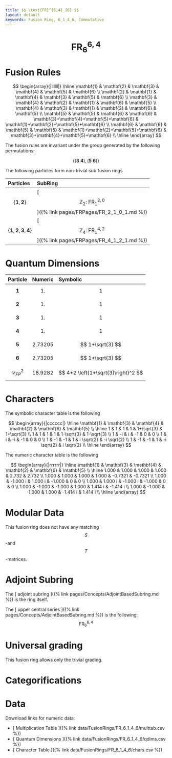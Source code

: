 ```yaml
---
title: $$ \text{FR}^{6,4}_{6} $$
layout: default
keywords: Fusion Ring, 6_1_4_6, Commutative
---
```

# $$ \text{FR}^{6,4}_{6} $$


# Fusion Rules

$$
\begin{array}{|llllll|}
\hline
 \mathbf{1} & \mathbf{2} & \mathbf{3} & \mathbf{4} & \mathbf{5} & \mathbf{6} \\
 \mathbf{2} & \mathbf{1} & \mathbf{4} & \mathbf{3} & \mathbf{5} & \mathbf{6} \\
 \mathbf{3} & \mathbf{4} & \mathbf{2} & \mathbf{1} & \mathbf{6} & \mathbf{5} \\
 \mathbf{4} & \mathbf{3} & \mathbf{1} & \mathbf{2} & \mathbf{6} & \mathbf{5} \\
 \mathbf{5} & \mathbf{5} & \mathbf{6} & \mathbf{6} & \mathbf{3}+\mathbf{4}+\mathbf{5}+\mathbf{6} & \mathbf{1}+\mathbf{2}+\mathbf{5}+\mathbf{6} \\
 \mathbf{6} & \mathbf{6} & \mathbf{5} & \mathbf{5} & \mathbf{1}+\mathbf{2}+\mathbf{5}+\mathbf{6} & \mathbf{3}+\mathbf{4}+\mathbf{5}+\mathbf{6} \\
\hline
\end{array}
$$


The fusion rules are invariant under the group generated by the following permutations:

$$ \{(\mathbf{3} \  \mathbf{4}), (\mathbf{5} \  \mathbf{6})\} $$


The following particles form non-trivial sub fusion rings

| Particles | SubRing |
| :------ | :------ |
| $$ \{\mathbf{1},\mathbf{2}\} $$ | [ $$ \mathbb{Z}_2:\ \text{FR}^{2,0}_{1} $$ ]({% link pages/FRPages/FR_2_1_0_1.md %}) |
| $$ \{\mathbf{1},\mathbf{2},\mathbf{3},\mathbf{4}\} $$ | [ $$ \mathbb{Z}_4:\ \text{FR}^{4,2}_{1} $$ ]({% link pages/FRPages/FR_4_1_2_1.md %}) |

# Quantum Dimensions

| Particle | Numeric | Symbolic |
| :------ | :------ | :------ |
| $$ \mathbf{1} $$ | $$ 1. $$ | $$ 1 $$ |
| $$ \mathbf{2} $$ | $$ 1. $$ | $$ 1 $$ |
| $$ \mathbf{3} $$ | $$ 1. $$ | $$ 1 $$ |
| $$ \mathbf{4} $$ | $$ 1. $$ | $$ 1 $$ |
| $$ \mathbf{5} $$ | $$ 2.73205 $$ | $$ 1+\sqrt{3} $$ |
| $$ \mathbf{6} $$ | $$ 2.73205 $$ | $$ 1+\sqrt{3} $$ |
| $$ \mathcal{D}_{FP}^2 $$ | $$ 18.9282 $$ | $$ 4+2 \left(1+\sqrt{3}\right)^2 $$ |

# Characters

The symbolic character table is the following

$$
\begin{array}{|cccccc|}
\hline
 \mathbf{1} & \mathbf{3} & \mathbf{4} & \mathbf{2} & \mathbf{6} & \mathbf{5} \\
\hline
 1 & 1 & 1 & 1 & 1+\sqrt{3} & 1+\sqrt{3} \\
 1 & 1 & 1 & 1 & 1-\sqrt{3} & 1-\sqrt{3} \\
 1 & -i & i & -1 & 0 & 0 \\
 1 & i & -i & -1 & 0 & 0 \\
 1 & -1 & -1 & 1 & i \sqrt{2} & -i \sqrt{2} \\
 1 & -1 & -1 & 1 & -i \sqrt{2} & i \sqrt{2} \\
\hline
\end{array}
$$

The numeric character table is the following

$$
\begin{array}{|rrrrrr|}
\hline
 \mathbf{1} & \mathbf{3} & \mathbf{4} & \mathbf{2} & \mathbf{6} & \mathbf{5} \\
\hline
 1.000 & 1.000 & 1.000 & 1.000 & 2.732 & 2.732 \\
 1.000 & 1.000 & 1.000 & 1.000 & -0.7321 & -0.7321 \\
 1.000 & -1.000 i & 1.000 i & -1.000 & 0 & 0 \\
 1.000 & 1.000 i & -1.000 i & -1.000 & 0 & 0 \\
 1.000 & -1.000 & -1.000 & 1.000 & 1.414 i & -1.414 i \\
 1.000 & -1.000 & -1.000 & 1.000 & -1.414 i & 1.414 i \\
\hline
\end{array}
$$

# Modular Data

This fusion ring does not have any matching $$ S $$-and $$ T $$-matrices.

# Adjoint Subring

The [ adjoint subring ]({% link pages/Concepts/AdjointBasedSubring.md %}) is the ring itself.

The [ upper central series ]({% link pages/Concepts/AdjointBasedSubring.md %}) is the following:
$$ \text{FR}^{6,4}_{6} $$

# Universal grading

This fusion ring allows only the trivial grading.

# Categorifications



# Data

Download links for numeric data:

* [ Multiplication Table ]({% link data/FusionRings/FR_6_1_4_6/multtab.csv %})
* [ Quantum Dimensions ]({% link data/FusionRings/FR_6_1_4_6/qdims.csv %})
* [ Character Table ]({% link data/FusionRings/FR_6_1_4_6/chars.csv %})